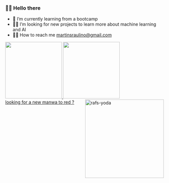   ### 🐱‍🚀 Hello there 

- 🌱 I’m currently learning from a bootcamp
- 🐱‍💻 I’m looking for new projects to learn more about machine learning and AI
- 🐱‍👤 How to reach me  <a href="mailto:martinsraulino@gmail.com">martinsraulino@gmail.com
<div>
  <a href="https://github.com/Alphatyrant">
  <img height="180em" src="https://github-readme-stats.vercel.app/api?username=Alphatyrant&show_icons=true&theme=gotham&include_all_commits=true&count_private=true"/>
  <img height="180em" src="https://github-readme-stats.vercel.app/api/top-langs/?username=Alphatyrant&layout=compact&langs_count=7&theme=gotham"/>
   <div>
    <a href="https://leitor.net/manga/rankers-return-redice-studio/320713/capitulo-1#/!page0">looking for a new manwa to red ?
     <img align="right" alt="rafs-yoda" src="https://media.discordapp.net/attachments/855706938427834388/861781665504559105/03xbhgf1w7w51.gif" width="250">
</div>
    </div>

